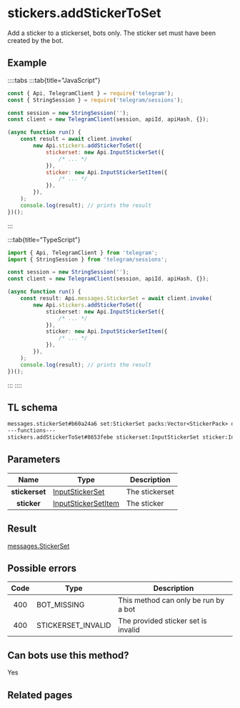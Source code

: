 # stickers.addStickerToSet

Add a sticker to a stickerset, bots only. The sticker set must have been created by the bot.

## Example

::::tabs
:::tab{title="JavaScript"}

```js
const { Api, TelegramClient } = require('telegram');
const { StringSession } = require('telegram/sessions');

const session = new StringSession('');
const client = new TelegramClient(session, apiId, apiHash, {});

(async function run() {
    const result = await client.invoke(
        new Api.stickers.addStickerToSet({
            stickerset: new Api.InputStickerSet({
                /* ... */
            }),
            sticker: new Api.InputStickerSetItem({
                /* ... */
            }),
        }),
    );
    console.log(result); // prints the result
})();
```

:::

:::tab{title="TypeScript"}

```ts
import { Api, TelegramClient } from 'telegram';
import { StringSession } from 'telegram/sessions';

const session = new StringSession('');
const client = new TelegramClient(session, apiId, apiHash, {});

(async function run() {
    const result: Api.messages.StickerSet = await client.invoke(
        new Api.stickers.addStickerToSet({
            stickerset: new Api.InputStickerSet({
                /* ... */
            }),
            sticker: new Api.InputStickerSetItem({
                /* ... */
            }),
        }),
    );
    console.log(result); // prints the result
})();
```

:::
::::

## TL schema

```txt
messages.stickerSet#b60a24a6 set:StickerSet packs:Vector<StickerPack> documents:Vector<Document> = messages.StickerSet;
---functions---
stickers.addStickerToSet#8653febe stickerset:InputStickerSet sticker:InputStickerSetItem = messages.StickerSet;
```

## Parameters

|      Name      | Type                                                                      | Description    |
| :------------: | ------------------------------------------------------------------------- | -------------- |
| **stickerset** | [InputStickerSet](https://core.telegram.org/type/InputStickerSet)         | The stickerset |
|  **sticker**   | [InputStickerSetItem](https://core.telegram.org/type/InputStickerSetItem) | The sticker    |

## Result

[messages.StickerSet](https://core.telegram.org/type/messages.StickerSet)

## Possible errors

| Code | Type               | Description                          |
| :--: | ------------------ | ------------------------------------ |
| 400  | BOT_MISSING        | This method can only be run by a bot |
| 400  | STICKERSET_INVALID | The provided sticker set is invalid  |

## Can bots use this method?

Yes

## Related pages
